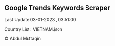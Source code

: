 

## Google Trends Keywords Scraper 
 
Last Update 03-01-2023 , 03:51:00

Country List :
VIETNAM.json



© Abdul Muttaqin 
